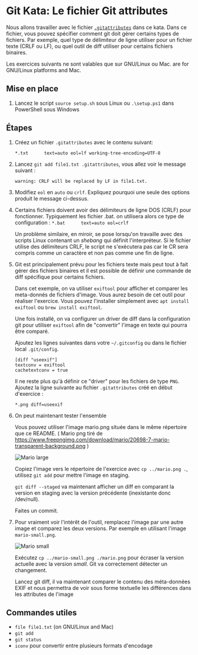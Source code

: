 # Git Kata: Le fichier Git attributes

Nous allons travailler avec le fichier [`.gitattributes`](https://www.git-scm.com/docs/gitattributes)
dans ce kata. Dans ce fichier, vous pouvez spécifier comment git doit gérer certains types de fichiers. Par exemple, quel type de délimiteur de ligne utiliser pour un fichier texte (CRLF ou LF), ou quel outil de diff utiliser pour certains fichiers binaires.

Les exercices suivants ne sont valables que sur GNU/Linux ou Mac.
are for GNU/Linux platforms and Mac.

## Mise en place

1. Lancez le script `source setup.sh` sous Linux ou `.\setup.ps1` dans PowerShell sous Windows

## Étapes

1. Créez un fichier `.gitattributes` avec le contenu suivant:

    `*.txt      text=auto eol=lf working-tree-encoding=UTF-8`

2. Lancez `git add file1.txt .gitattributes`, vous  allez voir le message suivant :

    `warning: CRLF will be replaced by LF in file1.txt.`

3. Modifiez `eol` en `auto` ou `crlf`. Expliquez pourquoi une seule des options produit le message ci-dessus.

4. Certains fichiers doivent avoir des délimiteurs de ligne DOS (CRLF) pour fonctionner. Typiquement les fichier .bat. on utilisera alors ce type de configuration :
   `*.bat      text=auto eol=crlf`

   Un problème similaire, en miroir, se pose lorsqu'on travaille avec des scripts Linux contenant un *shebang* qui définit l'interpréteur.
   Si le fichier utilise des délimiteurs CRLF, le script ne s'exécutera pas car le CR sera compris comme un caractère et non pas comme une fin de ligne.

5. Git est principalement prévu pour les fichiers texte mais peut tout à fait gérer des fichiers binaires et il est possible de définir une commande de diff spécifique pour certains fichiers.

   Dans cet exemple, on va utiliser `exiftool` pour afficher et comparer les meta-donnés de fichiers d'image. Vous aurez besoin de cet outil pour réaliser l'exercice. Vous pouvez l'installer simplement avec `apt install exiftool` ou `brew install exiftool`.

   Une fois installé, on va configurer un driver de diff dans la configuration git pour utiliser `exiftool` afin de "convertir" l'image en texte qui pourra être comparé.

   Ajoutez les lignes suivantes dans votre `~/.gitconfig` ou dans le fichier local `.git/config`.

   ```shell
   [diff "useexif"]
   textconv = exiftool
   cachetextconv = true
   ```

   Il ne reste plus qu'à définir ce "driver" pour les fichiers de type `PNG`. Ajoutez la ligne suivante au fichier `.gitattributes` créé en début d'exercice :

   ```shell
   *.png diff=useexif
   ```

6. On peut maintenant tester l'ensemble

   Vous pouvez utiliser l'image mario.png située dans le même répertoire que ce README. ( Mario png tiré de <https://www.freepngimg.com/download/mario/20698-7-mario-transparent-background.png> )

   ![Mario large](mario.png)

   Copiez l'image vers le répertoire de l'exercice avec `cp ../mario.png .`, utilisez `git add` pour mettre l'image en staging.

   `git diff --staged` va maintenant afficher un diff en comparant la version en staging avec la version précédente (inexistante donc /dev/null).

   Faites un commit.

7. Pour vraiment voir l'intérêt de l'outil, remplacez l'image par une autre image et comparez les deux versions. Par exemple en utilisant l'image `mario-small.png`.

   ![Mario small](mario-small.png)

   Exécutez `cp ../mario-small.png ./mario.png` pour écraser la version actuelle avec la version *small*. Git va correctement détecter un changement.

   Lancez git diff, il va maintenant comparer le contenu des méta-données EXIF et nous permettra de voir sous forme textuelle les différences dans les attributes de l'image

## Commandes utiles

- `file file1.txt` (on GNU/Linux and Mac)
- `git add`
- `git status`
- `iconv` pour convertir entre plusieurs formats d'encodage
